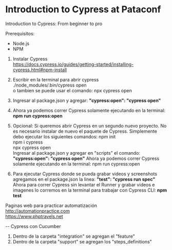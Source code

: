 # Introduction to Cypress at Pataconf
Introduction to Cypress: From beginner to pro


Prerequisitos:
- Node.js  
- NPM  

1. Instalar Cypress  
https://docs.cypress.io/guides/getting-started/installing-cypress.html#npm-install

2. Escribir en la terminal para abrir cypress  
./node_modules/.bin/cypress open  
o tambien se puede usar el comando: npx cypress open  

3. Ingresar al package.json y agregar: **"cypress:open": "cypress open"**  
4. Ahora ya podemos correr Cypress solamente ejecutando en la terminal: **npm run cypress:open**

5. Opcional: Si queremos abrir Cypress en un segundo nuevo proyecto. No es necesario instalar de nuevo el paquete de Cypress. Simplemente debo ejecutar los siguientes comandos:
npm init  
npm i cypress  
npx cypress open  
Ingresar al package.json y agregar en "scripts" el comando: **"cypress:open": "cypress open"**
Ahora ya podemos correr Cypress solamente ejecutando en la terminal: npm run cypress:open  

6. Para ejecutar Cypress donde se pueda grabar videos y screenshots agregamos en el package.json la linea: **"test": "cypress run spec"**  
Ahora para correr Cypress sin levantar el Runner y grabar videos e imagenes lo corremos en la terminal para trabajar con Cypress CLI: **npm test**


Paginas web para practicar automatización  
http://automationpractice.com  
https://www.phptravels.net  

-- Cypress con Cucumber  
1. Dentro de la carpeta "integration" se agregan el "feature"  
2. Dentro de la carpeta "support" se agregan los "steps_definitions"  
